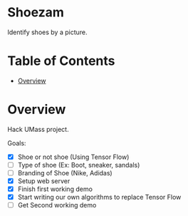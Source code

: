 # Shoezam
Identify shoes by a picture.

# Table of Contents
- [Overview](#overview)

# Overview
Hack UMass project.  

Goals:
- [x] Shoe or not shoe (Using Tensor Flow)
- [ ] Type of shoe (Ex: Boot, sneaker, sandals)
- [ ] Branding of Shoe (Nike, Adidas)
- [x] Setup web server
- [x] Finish first working demo
- [x] Start writing our own algorithms to replace Tensor Flow
- [ ] Get Second working demo
